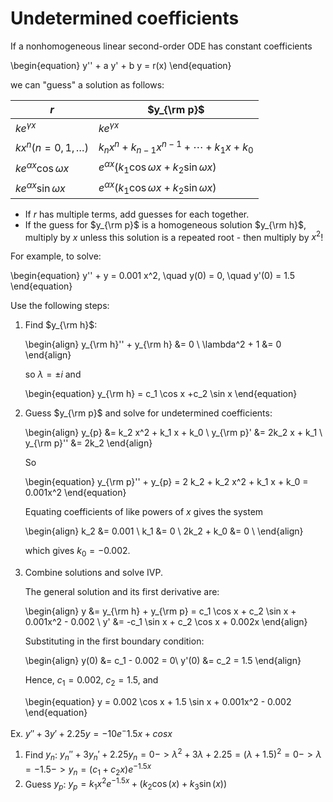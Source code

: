 # Undetermined coefficients

If a nonhomogeneous linear second-order ODE has constant coefficients

\begin{equation}
y'' + a y' + b y = r(x)
\end{equation}

we can "guess" a solution as follows:

<!-- markdownlint-disable MD013 -->
| $r$                            | $y_{\rm p}$                                             |
|--------------------------------|---------------------------------------------------------|
| $k e^{\gamma x}$               | $k e^{\gamma x}$                                        |
| $k x^n (n=0,1,\ldots)$         | $k_n x^n + k_{n-1} x^{n-1} + \cdots + k_1 x + k_0$      |
|$k e^{\alpha x} \cos{\omega x}$ | $e^{\alpha x}(k_1 \cos{\omega x} + k_2 \sin{\omega x})$ |
|$k e^{\alpha x} \sin{\omega x}$ | $e^{\alpha x}(k_1 \cos{\omega x} + k_2 \sin{\omega x})$ |
<!-- markdownlint-disable MD013 -->

- If *r* has multiple terms, add guesses for each together.
- If the guess for $y_{\rm p}$ is a homogeneous solution $y_{\rm h}$, multiply
  by *x* unless this solution is a repeated root - then multiply by $x^2$!

For example, to solve:

\begin{equation}
y'' + y = 0.001 x^2, \quad y(0) = 0, \quad y'(0) = 1.5
\end{equation}

Use the following steps:

1. Find $y_{\rm h}$:

   \begin{align}
   y_{\rm h}'' + y_{\rm h} &= 0 \\
   \lambda^2 + 1 &= 0
   \end{align}

   so $\lambda = \pm i$ and

   \begin{equation}
   y_{\rm h} = c_1 \cos x +c_2 \sin x
   \end{equation}

2. Guess $y_{\rm p}$ and solve for undetermined coefficients:

   \begin{align}
   y_{p} &= k_2 x^2 + k_1 x + k_0 \\
   y_{\rm p}' &= 2k_2 x + k_1 \\
   y_{\rm p}'' &= 2k_2
   \end{align}

   So

   \begin{equation}
   y_{\rm p}'' + y_{p} = 2 k_2 + k_2 x^2 + k_1 x + k_0 = 0.001x^2
   \end{equation}

   Equating coefficients of like powers of *x* gives the system

   \begin{align}
   k_2 &= 0.001 \\
   k_1 &= 0 \\
   2k_2 + k_0 &= 0 \\
   \end{align}

   which gives $k_0 = -0.002$.

3. Combine solutions and solve IVP.

   The general solution and its first derivative are:

   \begin{align}
   y &= y_{\rm h} + y_{\rm p} = c_1  \cos x + c_2  \sin x  + 0.001x^2 - 0.002 \\
   y' &= -c_1 \sin x + c_2 \cos x + 0.002x
   \end{align}

   Substituting in the first boundary condition:

   \begin{align}
   y(0) &= c_1 - 0.002 = 0\\
   y'(0) &= c_2 = 1.5
   \end{align}

   Hence, $c_1 = 0.002$, $c_2 = 1.5$, and

   \begin{equation}
   y = 0.002 \cos x + 1.5 \sin x + 0.001x^2 - 0.002
   \end{equation}

Ex. $y''+3y'+2.25y=-10e^-1.5x+cosx$

1. Find $y_n$: $y{_n}''+3y{_n}'+2.25y_n =0 -> \lambda^2 +3\lambda+2.25 =(\lambda+1.5)^2 = 0 -> \lambda=-1.5 -> y_n = (c_1 + c{_2}x)e^{-1.5x}$
2. Guess $y_p$: $y_p = k_1 x^2 e^{-1.5 x} + (k_2 \cos(x) +k_3 \sin(x))$
